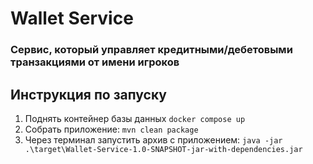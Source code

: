 # Wallet Service
### Cервис, который управляет кредитными/дебетовыми транзакциями от имени игроков

## Инструкция по запуску
1. Поднять контейнер базы данных ``` docker compose up ``` 
2. Собрать приложение: ``` mvn clean package ``` 
3. Через терминал запустить архив с приложением: ``` java -jar .\target\Wallet-Service-1.0-SNAPSHOT-jar-with-dependencies.jar ```